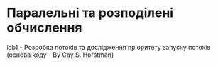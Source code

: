 # Паралельні та розподілені обчислення
lab1 - Розробка потоків та дослідження пріоритету запуску потоків (основа коду - By Cay S. Horstman)
